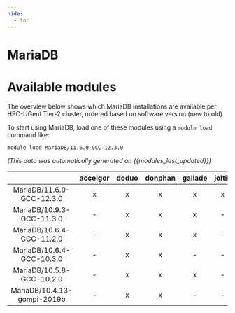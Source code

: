 ```yaml
---
hide:
  - toc
---
```


MariaDB
=======

# Available modules


The overview below shows which MariaDB installations are available per HPC-UGent Tier-2 cluster, ordered based on software version (new to old).

To start using MariaDB, load one of these modules using a `module load` command like:

```shell
module load MariaDB/11.6.0-GCC-12.3.0
```

*(This data was automatically generated on {{modules_last_updated}})*  

| |accelgor|doduo|donphan|gallade|joltik|shinx|skitty|
| :---: | :---: | :---: | :---: | :---: | :---: | :---: | :---: |
|MariaDB/11.6.0-GCC-12.3.0|x|x|x|x|x|x|x|
|MariaDB/10.9.3-GCC-11.3.0|-|x|x|x|-|-|-|
|MariaDB/10.6.4-GCC-11.2.0|-|x|x|x|-|-|-|
|MariaDB/10.6.4-GCC-10.3.0|-|x|x|-|-|-|-|
|MariaDB/10.5.8-GCC-10.2.0|-|x|x|x|-|-|-|
|MariaDB/10.4.13-gompi-2019b|-|x|x|-|-|-|-|
